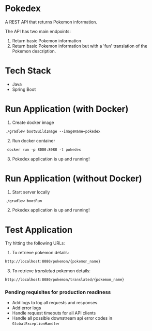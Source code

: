 # Pokedex
A REST API that returns Pokemon information.

The API has two main endpoints:
1. Return basic Pokemon information
2. Return basic Pokemon information but with a 'fun' translation of the Pokemon description.

# Tech Stack
* Java
* Spring Boot

# Run Application (with Docker)
1. Create docker image
```dtd
./gradlew bootBuildImage --imageName=pokedex
```
2. Run docker container
```dtd
 docker run -p 8080:8080 -t pokedex
```
3. Pokedex application is up and running!

# Run Application (without Docker)
1. Start server locally
```dtd
./gradlew bootRun
```
2. Pokedex application is up and running!

# Test Application
Try hitting the following URLs:

1. To retrieve pokemon details:
```dtd
http://localhost:8080/pokemon/{pokemon_name}
```

3. To retrieve *translated* pokemon details:
```dtd
http://localhost:8080/pokemon/translated/{pokemon_name}
```

### Pending requisites for production readiness
* Add logs to log all requests and responses
* Add error logs
* Handle request timeouts for all API clients
* Handle all possible downstream api error codes in `GlobalExceptionHandler`